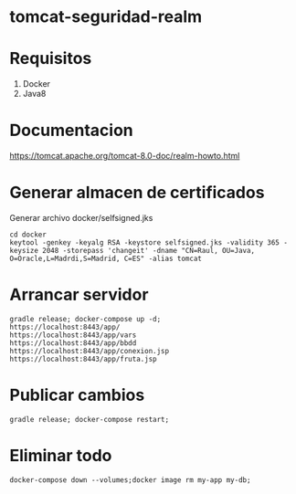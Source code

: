 # tomcat-seguridad-realm

# Requisitos 
1. Docker 
2. Java8

# Documentacion
https://tomcat.apache.org/tomcat-8.0-doc/realm-howto.html

# Generar almacen de certificados
Generar archivo docker/selfsigned.jks
```
cd docker
keytool -genkey -keyalg RSA -keystore selfsigned.jks -validity 365 -keysize 2048 -storepass 'changeit' -dname "CN=Raul, OU=Java, O=Oracle,L=Madrdi,S=Madrid, C=ES" -alias tomcat
```
# Arrancar servidor 
```
gradle release; docker-compose up -d;
https://localhost:8443/app/
https://localhost:8443/app/vars
https://localhost:8443/app/bbdd
https://localhost:8443/app/conexion.jsp
https://localhost:8443/app/fruta.jsp
```

# Publicar cambios
```
gradle release; docker-compose restart;
```

# Eliminar todo
```
docker-compose down --volumes;docker image rm my-app my-db;
```
